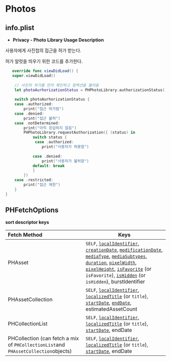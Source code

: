 # Photos

## info.plist

- **Privacy - Photo Library Usage Description**

사용자에게 사진첩의 접근을 허가 받는다. 

허가 알럿을 띄우기 위한 코드를 추가한다.

```swift
   override func viewDidLoad() {
   super.viewDidLoad()
        
    // 사진의 허가를 먼저 확인하고 컬렉션을 불러옴
    let photoAurhorizationStatus = PHPhotoLibrary.authorizationStatus()
        
    switch photoAurhorizationStatus {
    case .authorized:
        print("접근 허가됨")
    case .denied:
        print("접근 불허")
    case .notDetermined:
        print("아직 응답하지 않음")
        PHPhotoLibrary.requestAuthorization({ (status) in
            switch status {
             case .authorized:
                print("사용자가 허용함")
                    
            case .denied:
                print("사용자가 불허함")
            default: break
            }
        })
    case .restricted:
        print("접근 제한")
    }
}
```



## PHFetchOptions

**sort descriptor keys**

| Fetch Method                                                 | Keys                                                         |
| :----------------------------------------------------------- | ------------------------------------------------------------ |
| PHAsset                                                      | `SELF`, [`localIdentifier`](apple-reference-documentation://hsF7XT1nc8), [`creationDate`](apple-reference-documentation://hsHbLWqWE_), [`modificationDate`](apple-reference-documentation://hsNjjXooCJ), [`mediaType`](apple-reference-documentation://hs18L9DajR), [`mediaSubtypes`](apple-reference-documentation://hsgbKs0Ok3), [`duration`](apple-reference-documentation://hsmIJ5BAvQ), [`pixelWidth`](apple-reference-documentation://hsXtGeA_OK), [`pixelHeight`](apple-reference-documentation://hsT3ixewxB), [`isFavorite`](apple-reference-documentation://hsY1NeZvgc) (or `isFavorite`), [`isHidden`](apple-reference-documentation://hsx8f_PWyo) (or `isHidden`), burstIdentifier |
| PHAssetCollection                                            | `SELF`, [`localIdentifier`](apple-reference-documentation://hsF7XT1nc8), [`localizedTitle`](apple-reference-documentation://hsynUKRr8l) (or `title`), [`startDate`](apple-reference-documentation://hssQZzIdR6), [`endDate`](apple-reference-documentation://hsJtksbXTu), estimatedAssetCount |
| PHCollectionList                                             | `SELF`, [`localIdentifier`](apple-reference-documentation://hsF7XT1nc8), [`localizedTitle`](apple-reference-documentation://hsynUKRr8l) (or `title`), [`startDate`](apple-reference-documentation://hsnfD-sJ15), endDate |
| PHCollection (can fetch a mix of `PHCollectionList`and `PHAssetCollection`objects) | `SELF`, [`localIdentifier`](apple-reference-documentation://hsF7XT1nc8), [`localizedTitle`](apple-reference-documentation://hsynUKRr8l) (or `title`), [`startDate`](apple-reference-documentation://hsnfD-sJ15), endDate |

